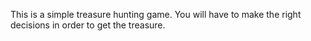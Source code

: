 This is a simple treasure hunting game.
You will have to make the right decisions in order to get the treasure.
